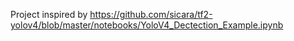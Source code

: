 Project inspired by https://github.com/sicara/tf2-yolov4/blob/master/notebooks/YoloV4_Dectection_Example.ipynb
